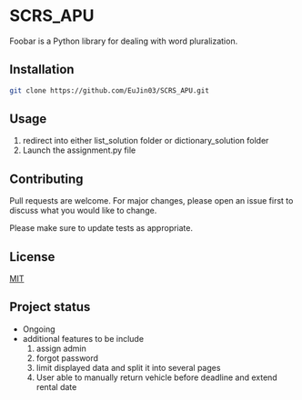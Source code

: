 # SCRS_APU

Foobar is a Python library for dealing with word pluralization.

## Installation

```bash
git clone https://github.com/EuJin03/SCRS_APU.git
```

## Usage

1. redirect into either list_solution folder or dictionary_solution folder 
2. Launch the assignment.py file 


## Contributing
Pull requests are welcome. For major changes, please open an issue first to discuss what you would like to change.

Please make sure to update tests as appropriate.

## License
[MIT](https://choosealicense.com/licenses/mit/)

## Project status
* Ongoing
* additional features to be include
  1. assign admin
  2. forgot password
  3. limit displayed data and split it into several pages
  4. User able to manually return vehicle before deadline and extend rental date
